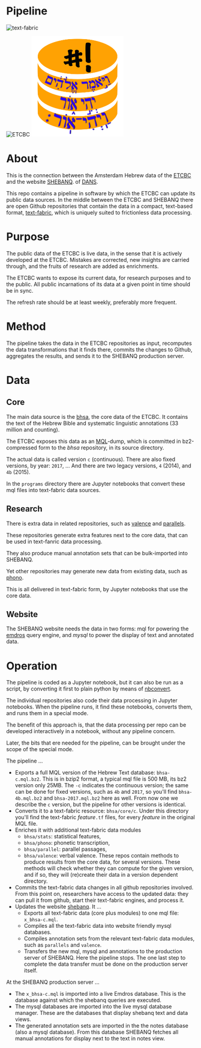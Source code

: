 # Pipeline

![text-fabric](https://raw.github.com/ETCBC/text-fabric/master/docs/tf.png)

![ETCBC](etcbc.pnng)
![shebanq](shebanq.png)

# About
This is the connection between the Amsterdam Hebrew data of the 
[ETCBC](http://www.godgeleerdheid.vu.nl/en/research/institutes-and-centres/eep-talstra-centre-for-bible-and-computer/index.aspx)
and the website
[SHEBANQ](https://shebanq.ancient-data.org/sources).
of
[DANS](https://dans.knaw.nl/en/front-page?set_language=en).

This repo contains a pipeline in software by which the ETCBC can update its public data sources.
In the middle between the ETCBC and SHEBANQ there are open Github repositories that contain the data
in a compact, text-based format,
[text-fabric](https://github.com/ETCBC/text-fabric/wiki),
which is uniquely suited to frictionless data processing.

# Purpose
The public data of the ETCBC is live data, in the sense that it is actively
developed at the ETCBC.
Mistakes are corrected, new insights are carried through, and the fruits of research are added as enrichments.

The ETCBC wants to expose its current data, for research purposes and to the public.
All public incarnations of its data at a given point in time should be in sync.

The refresh rate should be at least weekly, preferably more frequent.

# Method
The pipeline takes the data in the ETCBC repositories as input, 
recomputes the data transformations that it finds there,
commits the changes to Github,
aggregates the results,
and sends it to the SHEBANQ production server.

# Data

## Core
The main data source is the [bhsa](https://github.com/ETCBC/bhsa), the core data of the ETCBC.
It contains the text of the Hebrew Bible and systematic linguistic annotations (33 million and counting).

The ETCBC exposes this data as an
[MQL](https://emdros.org/mql.html)-dump, 
which is committed in bz2-compressed form to the *bhsa* repository, in its source directory.

The actual data is called version `c` (continuous).
There are also fixed versions, by year: `2017`, ...
And there are two legacy versions, `4` (2014), and `4b` (2015).

In the `programs` directory there are Jupyter notebooks that convert these mql files into
text-fabric data sources.

## Research
There is extra data in related repositories, such as
[valence](https://github.com/ETCBC/valence)
and
[parallels](https://github.com/ETCBC/parallels).

These repositories generate extra features next to the core data, that can be used
in text-fanric data processing.

They also produce manual annotation sets that can be bulk-imported into SHEBANQ.

Yet other repositories may generate new data from existing data, such as
[phono](https://github.com/ETCBC/parallels).

This is all delivered in text-fabric form, by Jupyter notebooks that use the core data.

## Website
The SHEBANQ website needs the data in two forms: mql for powering the 
[emdros](https://emdros.org) query engine, and *mysql* to power the display of text and annotated data.

# Operation
The pipeline is coded as a Jupyter notebook, but it can also be run as a script,
by converting it first to plain python by means of
[nbconvert](https://nbconvert.readthedocs.io/en/latest/).

The individual repositories also code their data processing in Jupyter notebooks.
When the pipeline runs, it find these notebooks, converts them, and runs them in a special mode.

The benefit of this approach is, that the data processing per repo can be developed
interactively in a notebook, without any pipeline concern.

Later, the bits that ere needed for the pipeline, can be brought under the scope of the special mode.

The pipeline ...

* Exports a full MQL version of the Hebrew Text database: `bhsa-c.mql.bz2`.
  This is in bzip2 format, a typical mql file is 500 MB, its bz2 version only 25MB.
  The `-c` indicates the continuous version; the same can be done for fixed versions, such as `4b` and `2017`, 
  so you'll find `bhsa-4b.mql.bz2` and `bhsa-2017.mql.bz2` here as well.
  From now one we describe the `c` version, but the pipeline for other versions is identical.
* Converts it to a text-fabric resource: `bhsa/core/c`.
  Under this directory you'll find the text-fabric *feature*`.tf` files, for every *feature* in the original MQL file.
* Enriches it with additional text-fabric data modules
  * `bhsa/stats`: statistical features,
  * `bhsa/phono`: phonetic transcription,
  * `bhsa/parallel`: parallel passages,
  * `bhsa/valence`: verbal valence.
  These repos contain methods to produce results from the core data, for several versions.
  These methods will check whether they can compute for the given version, and if so, they will (re)create their
  data in a version dependent directory.
* Commits the text-fabric data changes in all github repositories involved.
  From this point on, researchers have access to the updated data: they can pull it from github,
  start their text-fabric engines, and process it.
* Updates the website [shebanq](https://shebanq.ancient-data.org). It ...
  * Exports all text-fabric data (core plus modules) to one mql file: `x_bhsa-c.mql`.
  * Compiles all the text-fabric data into website friendly mysql databases.
  * Compiles annotation sets from the relevant text-fabric data modules, such as `parallels` and `valence`.
  * Transfers the new mql, mysql and annotations to the production server of SHEBANQ.
    Here the pipeline stops.
    The one last step to complete the data transfer must be done on the production server itself.

At the SHEBANQ production server ...
  * The `x_bhsa-c.mql` is imported into a live Emdros database.
    This is the database against which the shebanq queries are executed.
  * The mysql databases are imported into the live mysql database manager.
    These are the databases that display shebanq text and data views.
  * The generated annotation sets are imported in the the notes database (also a mysql database).
    From this database SHEBANQ fetches all manual annotations for display next to the text in notes view.
